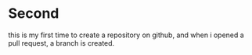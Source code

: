 # Second
this is my first time to create a repository on github,
and when i opened a pull request, a branch is created.
